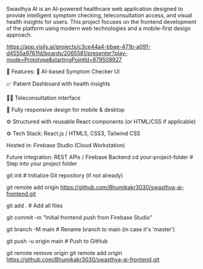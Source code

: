 Swasthya AI is an AI-powered healthcare web application designed to provide intelligent symptom checking, teleconsultation access, and visual health insights for users. This project focuses on the frontend development of the platform using modern web technologies and a mobile-first design approach.

https://app.visily.ai/projects/c3ce44a4-bbae-471b-a091-d4555a9761fd/boards/2065581/presenter?play-mode=Prototype&startingPointId=879508927

🚀 Features:
🧠 AI-based Symptom Checker UI

📈 Patient Dashboard with health insights

👩‍⚕️ Teleconsultation interface

📱 Fully responsive design for mobile & desktop

⚙️ Structured with reusable React components (or HTML/CSS if applicable)

⚙️ Tech Stack:
React.js / HTML5, CSS3, Tailwind CSS

Hosted in: Firebase Studio (Cloud Workstation)

Future integration: REST APIs / Firebase Backend
cd your-project-folder        # Step into your project folder

git init                      # Initialize Git repository (if not already)

git remote add origin https://github.com/Bhumikakr3030/swasthya-ai-frontend.git

git add .                     # Add all files

git commit -m "Initial frontend push from Firebase Studio"

git branch -M main            # Rename branch to main (in case it's 'master')

git push -u origin main       # Push to GitHub

git remote remove origin
git remote add origin https://github.com/Bhumikakr3030/swasthya-ai-frontend.git

